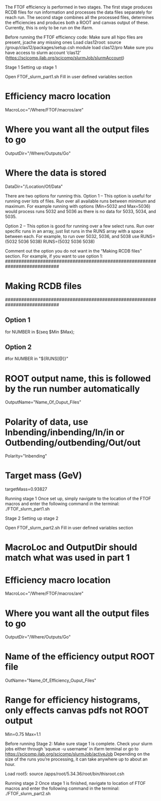 The FTOF efficiency is performed in two stages. The first stage produces RCDB files for run information and processes the data files separately for reach run. The second stage combines all the processed files, determines the efficiencies and produces both a ROOT and canvas output of these. Currently, this is only to be run on the ifarm. 

Before running the FTOF efficiency code:
Make sure all hipo files are present, jcache any missing ones
Load clas12root:
	source /group/clas12/packages/setup.csh
	module load clas12/pro
Make sure you have access to slurm account ‘clas12’ (https://scicomp.jlab.org/scicomp/slurmJob/slurmAccount)

Stage 1
Setting up stage 1

Open FTOF_slurm_part1.sh
Fill in user defined variables section

# Efficiency macro location
MacroLoc="/Where/FTOF/macros/are"

# Where you want all the output files to go
OutputDir="/Where/Outputs/Go"

# Where the data is stored
DataDir="/Location/Of/Data"


There are two options for running this. 
Option 1 – This option is useful for running over lots of files. Run over all available runs between minimum and maximum. For example running with options (Min=5032 and Max=5036) would process runs 5032 and 5036 as there is no data for 5033, 5034, and 5035. 

Option 2 – This option is good for running over a few select runs. Run over specific runs in an array, just list runs in the RUNS array with a space between each. For example, to run over 5032, 5036, and 5038 use RUNS=(5032 5036 5038)
RUNS=(5032 5036 5038)

Comment out the option you do not want in the “Making RCDB files” section. For example, if you want to use option 1:
############################################################################
# Making RCDB files
############################################################################

## Option 1 ##
for NUMBER in $(seq $Min $Max);

## Option 2 ##
#for NUMBER in "${RUNS[@]}"

# ROOT output name, this is followed by the run number automatically
OutputName="Name_Of_Ouput_Files"

# Polarity of data, use Inbending/inbending/In/in or Outbending/outbending/Out/out
Polarity="Inbending"

# Target mass (GeV)
targetMass=0.93827

Running stage 1
Once set up, simply navigate to the location of the FTOF macros and enter the following command in the terminal:
./FTOF_slurm_part1.sh


Stage 2
Setting up stage 2

Open FTOF_slurm_part2.sh
Fill in user defined variables section

# MacroLoc and OutputDir should match what was used in part 1

# Efficiency macro location
MacroLoc="/Where/FTOF/macros/are"

# Where you want all the output files to go
OutputDir="/Where/Outputs/Go"

# Name of the efficiency output ROOT file
OutName="Name_Of_Efficiency_Ouput_Files"

# Range for efficiency histograms, only effects canvas pdfs not ROOT output
Min=0.75
Max=1.1

Before running Stage 2:
Make sure stage 1 is complete. Check your slurm jobs either through ‘squeue -u username’ in ifarm terminal or go to https://scicomp.jlab.org/scicomp/slurmJob/activeJob
Depending on the size of the runs you’re processing, it can take anywhere up to about an hour.

Load root5:
source /apps/root/5.34.36/root/bin/thisroot.csh

Running stage 2
Once stage 1 is finished, navigate to location of FTOF macros and enter the following command in the terminal:
./FTOF_slurm_part2.sh


